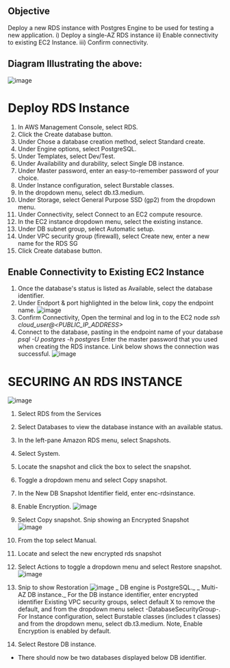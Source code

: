 ## Objective
Deploy a new RDS instance with Postgres Engine to be used for testing a new application. 
i) Deploy a single-AZ RDS instance
ii) Enable connectivity to existing EC2 Instance.
iii) Confirm connectivity.
## Diagram Illustrating the above:

![image](https://github.com/Irene890/Cloud-Tasks/assets/133228414/8d2747cd-1148-4413-b850-aef918f974e7)

# Deploy RDS Instance
1) In AWS Management Console, select RDS.
2) Click the Create database button.
3) Under Chose a database creation method, select Standard create.
4) Under Engine options, select PostgreSQL.
5) Under Templates, select Dev/Test.
6) Under Availability and durability, select Single DB instance.
7) Under Master password, enter an easy-to-remember password of your choice.
8) Under Instance configuration, select Burstable classes.
9) In the dropdown menu, select db.t3.medium.
10) Under Storage, select General Purpose SSD (gp2) from the dropdown menu.
11) Under Connectivity, select Connect to an EC2 compute resource.
12) In the EC2 instance dropdown menu, select the existing instance.
13) Under DB subnet group, select Automatic setup.
14) Under VPC security group (firewall), select Create new, enter a new name for the RDS SG
15) Click Create database button.

## Enable Connectivity to Existing EC2 Instance
1) Once the database's status is listed as Available, select the database identifier.
2) Under Endport & port highlighted in the below link, copy the endpoint name.
![image](https://github.com/Irene890/Cloud-Tasks/assets/133228414/f70f24ca-c750-4b0a-b8e8-b865cdb35ad2)
4) Confirm Connectivity, Open the terminal and log in to the EC2 node
_ssh cloud_user@<PUBLIC_IP_ADDRESS>_
5) Connect to the database, pasting in the endpoint name of your database
_psql -U postgres -h <endpoint name for the database> postgres_
Enter the master password that you used when creating the RDS instance. 
Link below shows the connection was successful.
![image](https://github.com/Irene890/Cloud-Tasks/assets/133228414/17cafc84-91fd-4cc2-8dc2-f5b15dd97970)

# SECURING AN RDS INSTANCE

![image](https://github.com/Irene890/Cloud-Tasks/assets/133228414/1ad5050e-c5c7-472a-8504-4e7cf5050913)

1) Select RDS from the Services
2) Select Databases to view the database instance with an available status.
3) In the left-pane Amazon RDS menu, select Snapshots.
4) Select System.
5) Locate the snapshot and click the box to select the snapshot.
6) Toggle a dropdown menu and select Copy snapshot.
7) In the New DB Snapshot Identifier field, enter enc-rdsinstance.
8) Enable Encryption.
![image](https://github.com/Irene890/Cloud-Tasks/assets/133228414/ec8b78ab-8149-480e-8fb3-bac37dc11657)

10) Select Copy snapshot.
Snip showing an Encrypted Snapshot    
![image](https://github.com/Irene890/Cloud-Tasks/assets/133228414/14f503bc-4cc5-4aec-a494-41a003a5c5c9)
11) From the top select Manual.
12) Locate and select the new encrypted rds snapshot
13) Select Actions to toggle a dropdown menu and select Restore snapshot.
![image](https://github.com/Irene890/Cloud-Tasks/assets/133228414/2ff84c45-ea8e-410b-9fc3-6c90d55ff20c)
14) Snip to show Restoration 
![image](https://github.com/Irene890/Cloud-Tasks/assets/133228414/ffc1218c-d992-434f-8882-0f20b40e222b)
           _ DB engine is PostgreSQL._
           _ Multi-AZ DB instance._
            For the DB instance identifier, enter encrypted identifier
            Existing VPC security groups, select default X to remove the default, and from the dropdown menu select -DatabaseSecurityGroup-.
            For Instance configuration, select Burstable classes (includes t classes) and from the dropdown menu, select db.t3.medium.
            Note, Enable Encryption is enabled by default.
15) Select Restore DB instance.
- There should now be two databases displayed below DB identifier.
